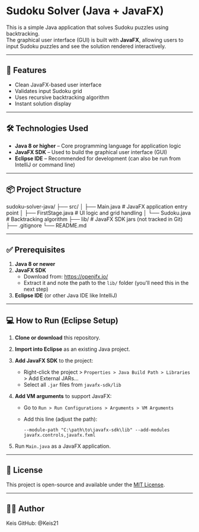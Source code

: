 # Sudoku Solver (Java + JavaFX)

This is a simple Java application that solves Sudoku puzzles using backtracking.  
The graphical user interface (GUI) is built with **JavaFX**, allowing users to input Sudoku puzzles and see the solution rendered interactively.

---

## 🚀 Features

- Clean JavaFX-based user interface
- Validates input Sudoku grid
- Uses recursive backtracking algorithm
- Instant solution display

---

## 🛠️ Technologies Used

- **Java 8 or higher** – Core programming language for application logic
- **JavaFX SDK** – Used to build the graphical user interface (GUI)
- **Eclipse IDE** – Recommended for development (can also be run from IntelliJ or command line)

---

## 📦 Project Structure

sudoku-solver-java/
├── src/
│   ├── Main.java       # JavaFX application entry point
│   ├── FirstStage.java # UI logic and grid handling
│   └── Sudoku.java     # Backtracking algorithm
├── lib/                # JavaFX SDK jars (not tracked in Git)
├── .gitignore
└── README.md


---

## ✅ Prerequisites

1. **Java 8 or newer**
2. **JavaFX SDK**  
   - Download from: https://openjfx.io/
   - Extract it and note the path to the `lib/` folder (you'll need this in the next step)
3. **Eclipse IDE** (or other Java IDE like IntelliJ)

---

## 💻 How to Run (Eclipse Setup)

1. **Clone or download** this repository.
2. **Import into Eclipse** as an existing Java project.
3. **Add JavaFX SDK** to the project:
   - Right-click the project > `Properties > Java Build Path > Libraries` > Add External JARs...
   - Select all `.jar` files from `javafx-sdk/lib`
4. **Add VM arguments** to support JavaFX:
   - Go to `Run > Run Configurations > Arguments > VM Arguments`
   - Add this line (adjust the path):

     ```
     --module-path "C:\path\to\javafx-sdk\lib" --add-modules javafx.controls,javafx.fxml
     ```

5. Run `Main.java` as a JavaFX application.

---

## 📄 License

This project is open-source and available under the [MIT License](LICENSE).

---

## 🙋‍♂️ Author

Keis
GitHub: @Keis21
